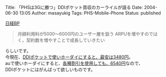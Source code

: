 Title: 「PHSは3Gに勝つ」DDIポケット買収のカーライルが語る
Date: 2004-06-30 13:05
Author: masayukig
Tags: PHS-Mobile-Phone
Status: published

[日経BP](http://itpro.nikkeibp.co.jp/free/NCC/NEWS/20040629/146533/)  

> 月額利用料が5000〜6000円のユーザー層を狙う
> ARPUを増やすのではく，契約数を増やすことで成長していきたい

らしいです。  
今現在、[DDIポケットで使いホーダイにすると、最安は3480円](http://lunatic.xrea.jp/pukiwiki/index.php?AH-K3001V)。  
auで使いホーダイにすると、[各種割引を使用しても、6540円](http://lunatic.xrea.jp/pukiwiki/index.php?AH-K3001V)なので、  
DDIポケットにはがんばって欲しいものです。
